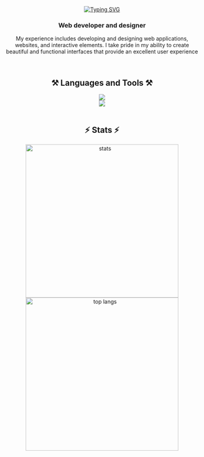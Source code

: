 <p align="center">
  <a align="center" href="https://git.io/typing-svg"><img src="https://readme-typing-svg.demolab.com?font=Montserrat&weight=800&size=24&pause=1000&color=FF5473&center=true&vCenter=true&random=false&width=435&lines=Hi+%F0%9F%91%8B%2C+I'm+Sam!" alt="Typing SVG" /></a>
<p>
  
<h3 align="center">Web developer and designer</h3>
<p align="center">
  My experience includes developing and designing web applications, websites, and interactive elements. I take pride in my ability to create beautiful and functional interfaces that provide an excellent user experience
<p>
<br />


<h2 align="center">⚒️ Languages and Tools ⚒️</h2>
<div align="center">
    <img src="https://skillicons.dev/icons?i=html,css,js,ts,react,nextjs" />
  <br />
    <img src="https://skillicons.dev/icons?i=tailwind,nodejs,express,mongo,git,figma" />
</div>

<br />

<h2 align="center">⚡ Stats ⚡</h2>
<div align=center>
  <img width=400 src="https://github-readme-stats.vercel.app/api?username=BadStandUp" alt="stats"/>
  <br/>
  <img width=400 src="https://github-readme-stats.vercel.app/api/top-langs/?username=BadStandUp&layout=compact" alt="top langs" />
</div>
